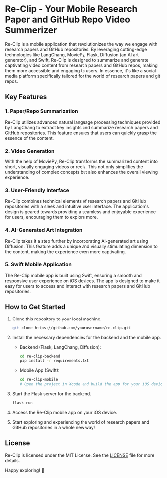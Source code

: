 # Re-Clip - Your Mobile Research Paper and GitHub Repo Video Summerizer

Re-Clip is a mobile application that revolutionizes the way we engage with research papers and GitHub repositories. By leveraging cutting-edge technologies like LangChang, MoviePy, Flask, Diffusion (an AI art generator), and Swift, Re-Clip is designed to summarize and generate captivating video content from research papers and GitHub repos, making them more accessible and engaging to users. In essence, it's like a social media platform specifically tailored for the world of research papers and git repos.

## Key Features

### 1. Paper/Repo Summarization
Re-Clip utilizes advanced natural language processing techniques provided by LangChang to extract key insights and summarize research papers and GitHub repositories. This feature ensures that users can quickly grasp the essence of the content.

### 2. Video Generation
With the help of MoviePy, Re-Clip transforms the summarized content into short, visually engaging videos or reels. This not only simplifies the understanding of complex concepts but also enhances the overall viewing experience.

### 3. User-Friendly Interface
Re-Clip combines technical elements of research papers and GitHub repositories with a sleek and intuitive user interface. The application's design is geared towards providing a seamless and enjoyable experience for users, encouraging them to explore more.

### 4. AI-Generated Art Integration
Re-Clip takes it a step further by incorporating AI-generated art using Diffusion. This feature adds a unique and visually stimulating dimension to the content, making the experience even more captivating.

### 5. Swift Mobile Application
The Re-Clip mobile app is built using Swift, ensuring a smooth and responsive user experience on iOS devices. The app is designed to make it easy for users to access and interact with research papers and GitHub repositories.

## How to Get Started

1. Clone this repository to your local machine.
   
   ```bash
   git clone https://github.com/yourusername/re-clip.git
   ```

2. Install the necessary dependencies for the backend and the mobile app.

   - Backend (Flask, LangChang, Diffusion):
   
     ```bash
     cd re-clip-backend
     pip install -r requirements.txt
     ```

   - Mobile App (Swift):
   
     ```bash
     cd re-clip-mobile
     # Open the project in Xcode and build the app for your iOS device or simulator.
     ```

3. Start the Flask server for the backend.
   
   ```bash
   flask run
   ```

4. Access the Re-Clip mobile app on your iOS device.

5. Start exploring and experiencing the world of research papers and GitHub repositories in a whole new way!


## License

Re-Clip is licensed under the MIT License. See the [LICENSE](LICENSE) file for more details.


Happy exploring! 🚀
